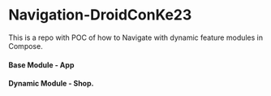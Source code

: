 # Navigation-DroidConKe23

This is a repo with POC of how to Navigate with dynamic feature modules in Compose. 

#### Base Module - App
#### Dynamic Module - Shop.
